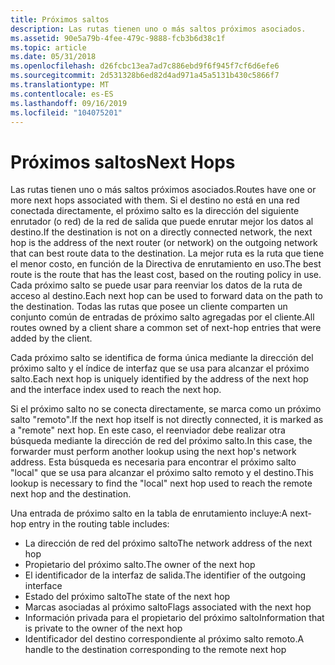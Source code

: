 ```yaml
---
title: Próximos saltos
description: Las rutas tienen uno o más saltos próximos asociados.
ms.assetid: 90e5a79b-4fee-479c-9888-fcb3b6d38c1f
ms.topic: article
ms.date: 05/31/2018
ms.openlocfilehash: d26fcbc13ea7ad7c886ebd9f6f945f7cf6d6efe6
ms.sourcegitcommit: 2d531328b6ed82d4ad971a45a5131b430c5866f7
ms.translationtype: MT
ms.contentlocale: es-ES
ms.lasthandoff: 09/16/2019
ms.locfileid: "104075201"
---
```

# <a name="next-hops"></a><span data-ttu-id="d4c67-103">Próximos saltos</span><span class="sxs-lookup"><span data-stu-id="d4c67-103">Next Hops</span></span>

<span data-ttu-id="d4c67-104">Las rutas tienen uno o más saltos próximos asociados.</span><span class="sxs-lookup"><span data-stu-id="d4c67-104">Routes have one or more next hops associated with them.</span></span> <span data-ttu-id="d4c67-105">Si el destino no está en una red conectada directamente, el próximo salto es la dirección del siguiente enrutador (o red) de la red de salida que puede enrutar mejor los datos al destino.</span><span class="sxs-lookup"><span data-stu-id="d4c67-105">If the destination is not on a directly connected network, the next hop is the address of the next router (or network) on the outgoing network that can best route data to the destination.</span></span> <span data-ttu-id="d4c67-106">La mejor ruta es la ruta que tiene el menor costo, en función de la Directiva de enrutamiento en uso.</span><span class="sxs-lookup"><span data-stu-id="d4c67-106">The best route is the route that has the least cost, based on the routing policy in use.</span></span> <span data-ttu-id="d4c67-107">Cada próximo salto se puede usar para reenviar los datos de la ruta de acceso al destino.</span><span class="sxs-lookup"><span data-stu-id="d4c67-107">Each next hop can be used to forward data on the path to the destination.</span></span> <span data-ttu-id="d4c67-108">Todas las rutas que posee un cliente comparten un conjunto común de entradas de próximo salto agregadas por el cliente.</span><span class="sxs-lookup"><span data-stu-id="d4c67-108">All routes owned by a client share a common set of next-hop entries that were added by the client.</span></span>

<span data-ttu-id="d4c67-109">Cada próximo salto se identifica de forma única mediante la dirección del próximo salto y el índice de interfaz que se usa para alcanzar el próximo salto.</span><span class="sxs-lookup"><span data-stu-id="d4c67-109">Each next hop is uniquely identified by the address of the next hop and the interface index used to reach the next hop.</span></span>

<span data-ttu-id="d4c67-110">Si el próximo salto no se conecta directamente, se marca como un próximo salto "remoto".</span><span class="sxs-lookup"><span data-stu-id="d4c67-110">If the next hop itself is not directly connected, it is marked as a "remote" next hop.</span></span> <span data-ttu-id="d4c67-111">En este caso, el reenviador debe realizar otra búsqueda mediante la dirección de red del próximo salto.</span><span class="sxs-lookup"><span data-stu-id="d4c67-111">In this case, the forwarder must perform another lookup using the next hop's network address.</span></span> <span data-ttu-id="d4c67-112">Esta búsqueda es necesaria para encontrar el próximo salto "local" que se usa para alcanzar el próximo salto remoto y el destino.</span><span class="sxs-lookup"><span data-stu-id="d4c67-112">This lookup is necessary to find the "local" next hop used to reach the remote next hop and the destination.</span></span>

<span data-ttu-id="d4c67-113">Una entrada de próximo salto en la tabla de enrutamiento incluye:</span><span class="sxs-lookup"><span data-stu-id="d4c67-113">A next-hop entry in the routing table includes:</span></span>

-   <span data-ttu-id="d4c67-114">La dirección de red del próximo salto</span><span class="sxs-lookup"><span data-stu-id="d4c67-114">The network address of the next hop</span></span>
-   <span data-ttu-id="d4c67-115">Propietario del próximo salto.</span><span class="sxs-lookup"><span data-stu-id="d4c67-115">The owner of the next hop</span></span>
-   <span data-ttu-id="d4c67-116">El identificador de la interfaz de salida.</span><span class="sxs-lookup"><span data-stu-id="d4c67-116">The identifier of the outgoing interface</span></span>
-   <span data-ttu-id="d4c67-117">Estado del próximo salto</span><span class="sxs-lookup"><span data-stu-id="d4c67-117">The state of the next hop</span></span>
-   <span data-ttu-id="d4c67-118">Marcas asociadas al próximo salto</span><span class="sxs-lookup"><span data-stu-id="d4c67-118">Flags associated with the next hop</span></span>
-   <span data-ttu-id="d4c67-119">Información privada para el propietario del próximo salto</span><span class="sxs-lookup"><span data-stu-id="d4c67-119">Information that is private to the owner of the next hop</span></span>
-   <span data-ttu-id="d4c67-120">Identificador del destino correspondiente al próximo salto remoto.</span><span class="sxs-lookup"><span data-stu-id="d4c67-120">A handle to the destination corresponding to the remote next hop</span></span>

 

 




